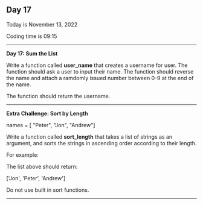 <h2>Day 17</h2>
<p>Today is November 13, 2022</p>
<p>Coding time is 09:15</p>
<hr/>

<p><b>Day 17: Sum the List</b></p>
<p>Write a function called <b>user_name</b> that creates a username for user. The function should ask a user to input
their name. The function should reverse the name and attach a ramdomly issued number between 0-9 at the end of the name.</p>
<p>The function should return the username.</p>
<hr/>

<p><b>Extra Challenge: Sort by Length</b></p>
<p>names = [ "Peter", "Jon", "Andrew"]</p>
<p>Write a function called <b>sort_length</b> that takes a list of strings as an argument, and sorts the strings in 
ascending order according to their length.</p>
<p>For example:</p>
<p>The list above should return:</p>
<p>['Jon', 'Peter', 'Andrew']</p>
<p>Do not use built in sort functions.</p>
<hr/>